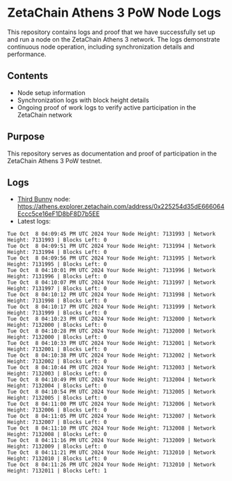 # ZetaChain Athens 3 PoW Node Logs
This repository contains logs and proof that we have successfully set up and run a node on the ZetaChain Athens 3 network. The logs demonstrate continuous node operation, including synchronization details and performance.

## Contents
- Node setup information
- Synchronization logs with block height details
- Ongoing proof of work logs to verify active participation in the ZetaChain network

## Purpose
This repository serves as documentation and proof of participation in the ZetaChain Athens 3 PoW testnet.

## Logs

- [Third Bunny](https://thirdbunny.xyz/) node: https://athens.explorer.zetachain.com/address/0x225254d35dE666064Eccc5ce16eF1D8bF8D7b5EE
- Latest logs:
```
Tue Oct  8 04:09:45 PM UTC 2024 Your Node Height: 7131993 | Network Height: 7131993 | Blocks Left: 0
Tue Oct  8 04:09:51 PM UTC 2024 Your Node Height: 7131994 | Network Height: 7131994 | Blocks Left: 0
Tue Oct  8 04:09:56 PM UTC 2024 Your Node Height: 7131995 | Network Height: 7131995 | Blocks Left: 0
Tue Oct  8 04:10:01 PM UTC 2024 Your Node Height: 7131996 | Network Height: 7131996 | Blocks Left: 0
Tue Oct  8 04:10:07 PM UTC 2024 Your Node Height: 7131997 | Network Height: 7131997 | Blocks Left: 0
Tue Oct  8 04:10:12 PM UTC 2024 Your Node Height: 7131998 | Network Height: 7131998 | Blocks Left: 0
Tue Oct  8 04:10:17 PM UTC 2024 Your Node Height: 7131999 | Network Height: 7131999 | Blocks Left: 0
Tue Oct  8 04:10:23 PM UTC 2024 Your Node Height: 7132000 | Network Height: 7132000 | Blocks Left: 0
Tue Oct  8 04:10:28 PM UTC 2024 Your Node Height: 7132000 | Network Height: 7132000 | Blocks Left: 0
Tue Oct  8 04:10:33 PM UTC 2024 Your Node Height: 7132001 | Network Height: 7132001 | Blocks Left: 0
Tue Oct  8 04:10:38 PM UTC 2024 Your Node Height: 7132002 | Network Height: 7132002 | Blocks Left: 0
Tue Oct  8 04:10:44 PM UTC 2024 Your Node Height: 7132003 | Network Height: 7132003 | Blocks Left: 0
Tue Oct  8 04:10:49 PM UTC 2024 Your Node Height: 7132004 | Network Height: 7132004 | Blocks Left: 0
Tue Oct  8 04:10:54 PM UTC 2024 Your Node Height: 7132005 | Network Height: 7132005 | Blocks Left: 0
Tue Oct  8 04:11:00 PM UTC 2024 Your Node Height: 7132006 | Network Height: 7132006 | Blocks Left: 0
Tue Oct  8 04:11:05 PM UTC 2024 Your Node Height: 7132007 | Network Height: 7132007 | Blocks Left: 0
Tue Oct  8 04:11:10 PM UTC 2024 Your Node Height: 7132008 | Network Height: 7132008 | Blocks Left: 0
Tue Oct  8 04:11:16 PM UTC 2024 Your Node Height: 7132009 | Network Height: 7132009 | Blocks Left: 0
Tue Oct  8 04:11:21 PM UTC 2024 Your Node Height: 7132010 | Network Height: 7132010 | Blocks Left: 0
Tue Oct  8 04:11:26 PM UTC 2024 Your Node Height: 7132010 | Network Height: 7132011 | Blocks Left: 1
```
